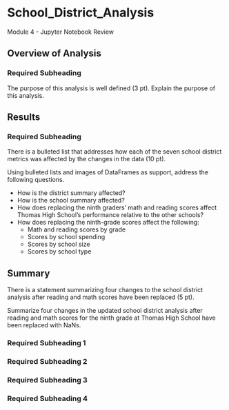# School_District_Analysis
Module 4 - Jupyter Notebook Review

## Overview of Analysis
### Required Subheading
The purpose of this analysis is well defined (3 pt). 
Explain the purpose of this analysis.

## Results
### Required Subheading
There is a bulleted list that addresses how each of the seven school district metrics was affected by the changes in the data (10 pt).

Using bulleted lists and images of DataFrames as support, address the following questions.

- How is the district summary affected?
- How is the school summary affected?
- How does replacing the ninth graders’ math and reading scores affect Thomas High School’s performance relative to the other schools?
- How does replacing the ninth-grade scores affect the following:
  - Math and reading scores by grade
  - Scores by school spending
  - Scores by school size
  - Scores by school type


## Summary
There is a statement summarizing four changes to the school district analysis after reading and math scores have been replaced (5 pt).

Summarize four changes in the updated school district analysis after reading and math scores for the ninth grade at Thomas High School have been replaced with NaNs.

### Required Subheading 1
### Required Subheading 2
### Required Subheading 3
### Required Subheading 4

